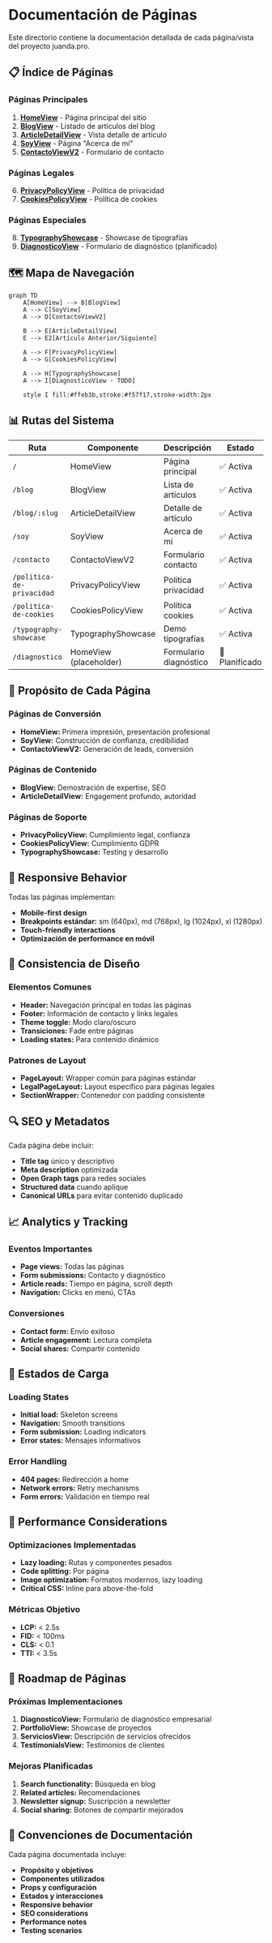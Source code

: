 # Documentación de Páginas

Este directorio contiene la documentación detallada de cada página/vista del proyecto juanda.pro.

## 📋 Índice de Páginas

### Páginas Principales
1. **[HomeView](./01_HomeView.md)** - Página principal del sitio
2. **[BlogView](./02_BlogView.md)** - Listado de artículos del blog
3. **[ArticleDetailView](./03_ArticleDetailView.md)** - Vista detalle de artículo
4. **[SoyView](./04_SoyView.md)** - Página "Acerca de mí"
5. **[ContactoViewV2](./05_ContactoViewV2.md)** - Formulario de contacto

### Páginas Legales
6. **[PrivacyPolicyView](./06_PrivacyPolicyView.md)** - Política de privacidad
7. **[CookiesPolicyView](./07_CookiesPolicyView.md)** - Política de cookies

### Páginas Especiales
8. **[TypographyShowcase](./08_TypographyShowcase.md)** - Showcase de tipografías
9. **[DiagnosticoView](./09_DiagnosticoView.md)** - Formulario de diagnóstico (planificado)

## 🗺️ Mapa de Navegación

```mermaid
graph TD
    A[HomeView] --> B[BlogView]
    A --> C[SoyView]
    A --> D[ContactoViewV2]
    
    B --> E[ArticleDetailView]
    E --> E2[Artículo Anterior/Siguiente]
    
    A --> F[PrivacyPolicyView]
    A --> G[CookiesPolicyView]
    
    A --> H[TypographyShowcase]
    A --> I[DiagnosticoView - TODO]
    
    style I fill:#ffeb3b,stroke:#f57f17,stroke-width:2px
```

## 📊 Rutas del Sistema

| Ruta | Componente | Descripción | Estado |
|------|------------|-------------|--------|
| `/` | HomeView | Página principal | ✅ Activa |
| `/blog` | BlogView | Lista de artículos | ✅ Activa |
| `/blog/:slug` | ArticleDetailView | Detalle de artículo | ✅ Activa |
| `/soy` | SoyView | Acerca de mí | ✅ Activa |
| `/contacto` | ContactoViewV2 | Formulario contacto | ✅ Activa |
| `/politica-de-privacidad` | PrivacyPolicyView | Política privacidad | ✅ Activa |
| `/politica-de-cookies` | CookiesPolicyView | Política cookies | ✅ Activa |
| `/typography-showcase` | TypographyShowcase | Demo tipografías | ✅ Activa |
| `/diagnostico` | HomeView (placeholder) | Formulario diagnóstico | 🚧 Planificado |

## 🎯 Propósito de Cada Página

### Páginas de Conversión
- **HomeView:** Primera impresión, presentación profesional
- **SoyView:** Construcción de confianza, credibilidad
- **ContactoViewV2:** Generación de leads, conversión

### Páginas de Contenido
- **BlogView:** Demostración de expertise, SEO
- **ArticleDetailView:** Engagement profundo, autoridad

### Páginas de Soporte
- **PrivacyPolicyView:** Cumplimiento legal, confianza
- **CookiesPolicyView:** Cumplimiento GDPR
- **TypographyShowcase:** Testing y desarrollo

## 📱 Responsive Behavior

Todas las páginas implementan:
- **Mobile-first design**
- **Breakpoints estándar:** sm (640px), md (768px), lg (1024px), xl (1280px)
- **Touch-friendly interactions**
- **Optimización de performance en móvil**

## 🎨 Consistencia de Diseño

### Elementos Comunes
- **Header:** Navegación principal en todas las páginas
- **Footer:** Información de contacto y links legales
- **Theme toggle:** Modo claro/oscuro
- **Transiciones:** Fade entre páginas
- **Loading states:** Para contenido dinámico

### Patrones de Layout
- **PageLayout:** Wrapper común para páginas estándar
- **LegalPageLayout:** Layout específico para páginas legales
- **SectionWrapper:** Contenedor con padding consistente

## 🔍 SEO y Metadatos

Cada página debe incluir:
- **Title tag** único y descriptivo
- **Meta description** optimizada
- **Open Graph tags** para redes sociales
- **Structured data** cuando aplique
- **Canonical URLs** para evitar contenido duplicado

## 📈 Analytics y Tracking

### Eventos Importantes
- **Page views:** Todas las páginas
- **Form submissions:** Contacto y diagnóstico
- **Article reads:** Tiempo en página, scroll depth
- **Navigation:** Clicks en menú, CTAs

### Conversiones
- **Contact form:** Envío exitoso
- **Article engagement:** Lectura completa
- **Social shares:** Compartir contenido

## 🔄 Estados de Carga

### Loading States
- **Initial load:** Skeleton screens
- **Navigation:** Smooth transitions
- **Form submission:** Loading indicators
- **Error states:** Mensajes informativos

### Error Handling
- **404 pages:** Redirección a home
- **Network errors:** Retry mechanisms
- **Form errors:** Validación en tiempo real

## 🚀 Performance Considerations

### Optimizaciones Implementadas
- **Lazy loading:** Rutas y componentes pesados
- **Code splitting:** Por página
- **Image optimization:** Formatos modernos, lazy loading
- **Critical CSS:** Inline para above-the-fold

### Métricas Objetivo
- **LCP:** < 2.5s
- **FID:** < 100ms
- **CLS:** < 0.1
- **TTI:** < 3.5s

## 🔮 Roadmap de Páginas

### Próximas Implementaciones
1. **DiagnosticoView:** Formulario de diagnóstico empresarial
2. **PortfolioView:** Showcase de proyectos
3. **ServiciosView:** Descripción de servicios ofrecidos
4. **TestimonialsView:** Testimonios de clientes

### Mejoras Planificadas
1. **Search functionality:** Búsqueda en blog
2. **Related articles:** Recomendaciones
3. **Newsletter signup:** Suscripción a newsletter
4. **Social sharing:** Botones de compartir mejorados

## 📝 Convenciones de Documentación

Cada página documentada incluye:
- **Propósito y objetivos**
- **Componentes utilizados**
- **Props y configuración**
- **Estados y interacciones**
- **Responsive behavior**
- **SEO considerations**
- **Performance notes**
- **Testing scenarios**